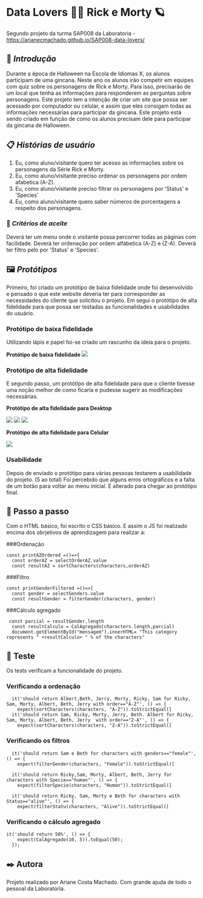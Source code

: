 # Data Lovers 🌟🧬 Rick e Morty 🪐
Segundo projeto da turma SAP008 da Laboratoria - https://arianecmachado.github.io/SAP008-data-lovers/

## 🚀 *Introdução*

Durante a época de Halloween na Escola de Idiomas X, os alunos participam de uma gincana. Neste ano os alunos irão competir em equipes com quiz sobre os personagens de Rick e Morty. Para isso, precisarão de um local que tenha as informações para responderem as perguntas sobre personagens. Este projeto tem a intenção de criar um site que possa ser acessado por computador ou celular, e assim que eles consigam todas as informações necessárias para participar da gincana.
Este projeto está sendo criado em função de como os alunos precisam dele para participar da gincana de Halloween.

## 📋 *Histórias de usuário*
1. Eu, como aluno/visitante quero ter acesso as informações sobre os personagens da Série Rick e Morty.
2. Eu, como aluno/visitante preciso ordenar os personagens por ordem afabetica (A-Z).
3. Eu, como aluno/visitante preciso filtrar os personagens por 'Status' e 'Species'
4. Eu, como aluno/visitante quero saber números de porcentagens a respeito dos personagens.

### 🎯 *Critérios de aceite*
Deverá ter um menu onde o visitante possa percorrer todas as páginas com facilidade.
Deverá ter ordenação por ordem alfábetica (A-Z) e (Z-A).
Deverá ter filtro pelo por 'Status' e 'Species'.

## 🖼️ *Protótipos*
Primeiro, foi criado um protótipo de baixa fidelidade onde foi desenvolvido e pensado o que este website deveria ter para corresponder as necessidades do cliente que solicitou o projeto. Em segui o protótipo de alta fidelidade para que possa ser testadas as funcionalidades e usabilidades do usuário.

### Protótipo de baixa fidelidade
Utilizando lápis e papel foi-se criado um rascunho da ideia para o projeto.

**Protótipo de baixa fidelidade**
![](src/Prototipo/PrototipoBaixa.jpeg)

### Protótipo de alta fidelidade
E segundo passo, um protótipo de alta fidelidade para que o cliente tivesse uma noção melhor de como ficaria e pudesse sugerir as modificações necessárias.

**Protótipo de alta fidelidade para Desktop**

![](/src/Prototipo/Prototipo%20Desktop%201.JPG)
![](/src/Prototipo/Prototipo%20Desktop%202.JPG)
![](/src/Prototipo/Prototipo%20Desktop%203.JPG)

**Protótipo de alta fidelidade para Celular**

![](/src/Prototipo/Prototipo%20Mobile.JPG)

### Usabilidade
Depois de enviado o protótipo para várias pessoas testarem a usabilidade do projeto. (5 ao total)
Foi percebido que alguns erros ortográficos e a falta de um botão para voltar ao menu inicial. E alterado para chegar ao protótipo final.

## 🔧 Passo a passo 
Com o HTML básico, foi escrito o CSS básico.
E assim o JS foi realizado encima dos obrjetivos de aprendizagem para realizar a:

###Ordenação
```
const printAZOrdered =()=>{
  const orderAZ = selectOrderAZ.value
  const resultAZ = sortCharacters(characters,orderAZ)
```

###Filtro
```
const printGenderFiltered =()=>{
  const gender = selectGenders.value
  const resultGender = filterGender(characters, gender)
```

###Cálculo agregado
```
 const parcial = resultGender.length
  const resultCalculo = CalAgregado(characters.length,parcial)
  document.getElementById("mensagem").innerHTML= "This category represents " +resultCalculo+ " % of the characters"
```


## 🔩 Teste

Os tests verificam a funcionalidade do projeto.

### Verificando a ordenação

```
  it('should return Albert,Beth, Jerry, Morty, Ricky, Sam for Ricky, Sam, Morty, Albert, Beth, Jerry with order=="A-Z"', () => {
    expect(sortCharacters(characters, "A-Z")).toStrictEqual([
  it('should return Sam, Ricky, Morty, Jerry, Beth. Albert for Ricky, Sam, Morty, Albert, Beth, Jerry  with order=="Z-A"', () => {
    expect(sortCharacters(characters, "Z-A")).toStrictEqual([
```

### Verificando os filtros

```
  it('should return Sam e Beth for characters with genders=="female"', () => {
    expect(filterGender(characters, "Female")).toStrictEqual([
  
  it('should return Ricky,Sam, Morty, Albert, Beth, Jerry for characters with Specie=="human"', () => {
    expect(filterSpecie(characters, "Human")).toStrictEqual([
    
  it('should return Ricky, Sam, Morty e Beth for characters with Status=="alive"', () => {
    expect(filterStatu(characters, "Alive")).toStrictEqual([
```

### Verificando o cálculo agregado

```
it('should return 50%', () => {
    expect(CalAgregado(10, 5)).toEqual(50);
  });
```

## ✒️ Autora

Projeto realizado por Ariane Costa Machado. Com grande ajuda de todo o pessoal da Laboratoria.
